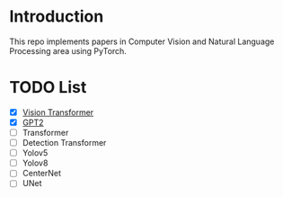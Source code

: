 # Introduction
This repo implements papers in Computer Vision and Natural Language Processing area using PyTorch.

# TODO List
- [x] [Vision Transformer](https://github.com/GuilinXie/Paper_Replicating/tree/main/vision_transformer)
- [x] [GPT2](https://github.com/GuilinXie/Paper_Replicating/tree/main/gpt2)
- [ ] Transformer    
- [ ] Detection Transformer 
- [ ] Yolov5   
- [ ] Yolov8  
- [ ] CenterNet  
- [ ] UNet
